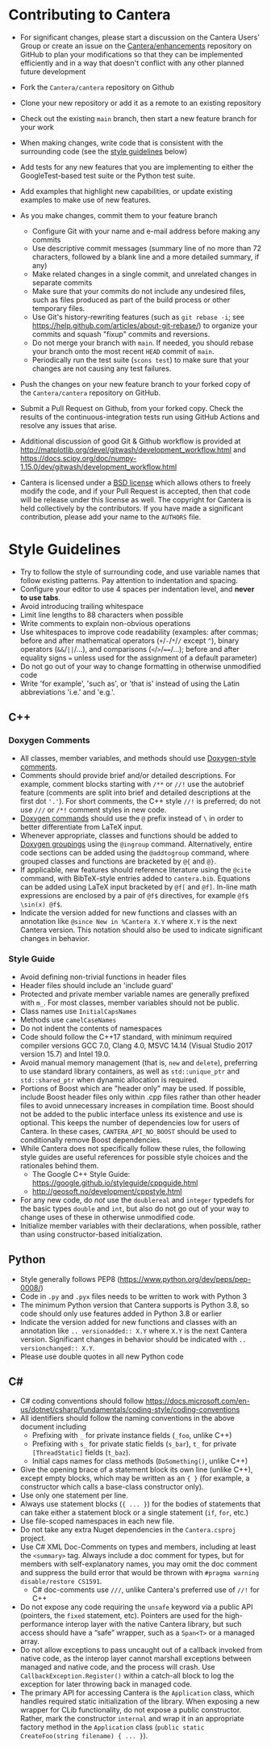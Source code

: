 # Contributing to Cantera

* For significant changes, please start a discussion on the Cantera
  Users' Group or create an issue on the [Cantera/enhancements](https://github.com/Cantera/enhancements/issues/new/choose) repository
  on GitHub to plan your modifications so that they can be implemented
  efficiently and in a way that doesn't conflict with any other planned
  future development
* Fork the `Cantera/cantera` repository on Github
* Clone your new repository or add it as a remote to an existing repository
* Check out the existing `main` branch, then start a new feature branch for
  your work
* When making changes, write code that is consistent with the surrounding code
  (see the [style guidelines](#style-guidelines) below)
* Add tests for any new features that you are implementing to either the
  GoogleTest-based test suite or the Python test suite.
* Add examples that highlight new capabilities, or update existing
  examples to make use of new features.
* As you make changes, commit them to your feature branch
  * Configure Git with your name and e-mail address before making any commits
  * Use descriptive commit messages (summary line of no more than 72 characters,
    followed by a blank line and a more detailed summary, if any)
  * Make related changes in a single commit, and unrelated changes in separate
    commits
  * Make sure that your commits do not include any undesired files, such as files
    produced as part of the build process or other temporary files.
  * Use Git's history-rewriting features (such as `git rebase -i`; see
    https://help.github.com/articles/about-git-rebase/) to organize your commits
    and squash "fixup" commits and reversions.
  * Do not merge your branch with `main`. If needed, you should rebase your branch
    onto the most recent `HEAD` commit of `main`.
  * Periodically run the test suite (`scons test`) to make sure that your
    changes are not causing any test failures.
* Push the changes on your new feature branch to your forked copy of the
  `Cantera/cantera` repository on GitHub.

* Submit a Pull Request on Github, from your forked copy. Check the results
  of the continuous-integration tests run using GitHub Actions and resolve
  any issues that arise.
* Additional discussion of good Git & Github workflow is provided at
  http://matplotlib.org/devel/gitwash/development_workflow.html and
  https://docs.scipy.org/doc/numpy-1.15.0/dev/gitwash/development_workflow.html
* Cantera is licensed under a [BSD
  license](https://github.com/Cantera/cantera/blob/main/License.txt) which
  allows others to freely modify the code, and if your Pull Request is accepted,
  then that code will be release under this license as well. The copyright for
  Cantera is held collectively by the contributors. If you have made a
  significant contribution, please add your name to the `AUTHORS` file.

# Style Guidelines

* Try to follow the style of surrounding code, and use variable names that
  follow existing patterns. Pay attention to indentation and spacing.
* Configure your editor to use 4 spaces per indentation level, and **never to
  use tabs**.
* Avoid introducing trailing whitespace
* Limit line lengths to 88 characters when possible
* Write comments to explain non-obvious operations
* Use whitespaces to improve code readability (examples: after commas; before and
  after mathematical operators (`+`/`-`/`*`/`/` except `^`), binary operators
  (`&&`/`||`/...), and comparisons (`<`/`>`/`==`/...); before and after equality
  signs `=` unless used for the assignment of a default parameter)
* Do not go out of your way to change formatting in otherwise unmodified code
* Write 'for example', 'such as', or 'that is' instead of using the Latin
  abbreviations 'i.e.' and 'e.g.'.

## C++

### Doxygen Comments

* All classes, member variables, and methods should use
  [Doxygen-style comments](https://www.doxygen.nl/manual/docblocks.html).
* Comments should provide brief and/or detailed descriptions. For example, comment
  blocks starting with `/**` or `//!` use the autobrief feature (comments are split into
  brief and detailed descriptions at the first dot `'.'`). For short comments, the C++
  style `//!` is preferred; do not use `///` or `/*!` comment styles in new code.
* [Doxygen commands](https://www.doxygen.nl/manual/commands.html) should use the `@`
  prefix instead of `\` in order to better differentiate from LaTeX input.
* Whenever appropriate, classes and functions should be added to
  [Doxygen groupings](https://www.doxygen.nl/manual/grouping.html) using the `@ingroup`
  command. Alternatively, entire code sections can be added using the `@addtogroup`
  command, where grouped classes and functions are bracketed by `@{` and `@}`.
* If applicable, new features should reference literature using the `@cite` command,
  with BibTeX-style entries added to `cantera.bib`. Equations can be added using
  LaTeX input bracketed by `@f[` and `@f]`. In-line math expressions are enclosed by
  a pair of `@f$` directives, for example `@f$ \sin(x) @f$`.
* Indicate the version added for new functions and classes with an annotation like
  `@since New in %Cantera X.Y` where `X.Y` is the next Cantera version. This notation
  should also be used to indicate significant changes in behavior.

### Style Guide

* Avoid defining non-trivial functions in header files
* Header files should include an 'include guard'
* Protected and private member variable names are generally prefixed with
  `m_`. For most classes, member variables should not be public.
* Class names use `InitialCapsNames`
* Methods use `camelCaseNames`
* Do not indent the contents of namespaces
* Code should follow the C++17 standard, with minimum required compiler versions
  GCC 7.0, Clang 4.0, MSVC 14.14 (Visual Studio 2017 version 15.7) and Intel 19.0.
* Avoid manual memory management (that is, `new` and `delete`), preferring to use
  standard library containers, as well as `std::unique_ptr` and
  `std::shared_ptr` when dynamic allocation is required.
* Portions of Boost which are "header only" may be used. If possible, include
  Boost header files only within .cpp files rather than other header files to
  avoid unnecessary increases in compilation time. Boost should not be added
  to the public interface unless its existence and use is optional. This keeps
  the number of dependencies low for users of Cantera. In these cases,
  `CANTERA_API_NO_BOOST` should be used to conditionally remove Boost dependencies.
* While Cantera does not specifically follow these rules, the following style
  guides are useful references for possible style choices and the rationales behind them.
  * The Google C++ Style Guide: https://google.github.io/styleguide/cppguide.html
  * http://geosoft.no/development/cppstyle.html
* For any new code, do *not* use the `doublereal` and `integer` typedefs for the
  basic types `double` and `int`, but also do not go out of your way to change
  uses of these in otherwise unmodified code.
* Initialize member variables with their declarations, when possible, rather than using
  constructor-based initialization.

## Python

* Style generally follows PEP8 (https://www.python.org/dev/peps/pep-0008/)
* Code in `.py` and `.pyx` files needs to be written to work with Python 3
* The minimum Python version that Cantera supports is Python 3.8, so code should only
  use features added in Python 3.8 or earlier
* Indicate the version added for new functions and classes with an annotation like
  `.. versionadded:: X.Y` where `X.Y` is the next Cantera version. Significant changes
  in behavior should be indicated with `.. versionchanged:: X.Y`.
* Please use double quotes in all new Python code

## C#

* C# coding conventions should follow https://docs.microsoft.com/en-us/dotnet/csharp/fundamentals/coding-style/coding-conventions
* All identifiers should follow the naming conventions in the above document including
  * Prefixing with `_` for private instance fields (`_foo`, unlike C++)
  * Prefixing with `s_` for private static fields (`s_bar`), `t_` for private
    `[ThreadStatic]` fields (`t_baz`).
  * Initial caps names for class methods (`DoSomething()`, unlike C++)
* Give the opening brace of a statement block its own line (unlike C++), except empty
  blocks, which may be written as an `{ }` (for example, a constructor which calls
  a base-class constructor only).
* Use only one statement per line.
* Always use statement blocks (`{ ... }`) for the bodies of statements that can take
  either a statement block or a single statement (`if`, `for`, etc.)
* Use file-scoped namespaces in each new file.
* Do not take any extra Nuget dependencies in the `Cantera.csproj` project.
* Use C# XML Doc-Comments on types and members, including at least the `<summary>` tag.
  Always include a doc comment for types, but for members with self-explanatory names,
  you may omit the doc comment and suppress the build error that would be thrown with
  `#pragma warning disable/restore CS1591`.
  * C# doc-comments use `///`, unlike Cantera's preferred use of `//!` for C++
* Do not expose any code requiring the `unsafe` keyword via a public API
  (pointers, the `fixed` statement, etc). Pointers are used for the high-performance
  interop layer with the native Cantera library, but such access should have a
  “safe” wrapper, such as a `Span<T>` or a managed array.
* Do not allow exceptions to pass uncaught out of a callback invoked from native code,
  as the interop layer cannot marshall exceptions between managed and native code,
  and the process will crash. Use `CallbackException.Register()` within a catch-all
  block to log the exception for later throwing back in managed code.
* The primary API for accessing Cantera is the `Application` class, which handles
  required static initialization of the library. When exposing a new wrapper for CLib
  functionality, do not expose a public constructor. Rather, mark the constructor
  `internal` and wrap it in an appropriate factory method in the `Application` class
  (`public static CreateFoo(string filename) { ... }`).
